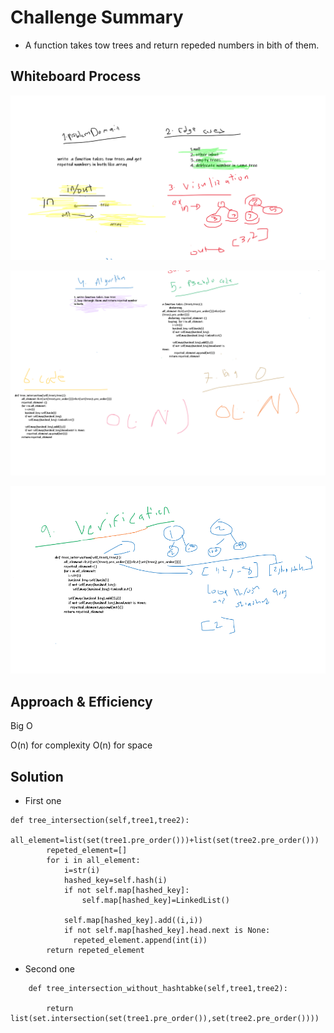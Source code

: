 # Challenge Summary
- A function takes tow trees and return repeded numbers in bith of them.

## Whiteboard Process
![Hashmap-Tree-Intersection](/challenges/hashmap-tree-intersection/tree_intersection_1.PNG)

![Hashmap-Tree-Intersection](/challenges/hashmap-tree-intersection/tree_intersection_2.PNG)

![Hashmap-Tree-Intersection](/challenges/hashmap-tree-intersection/tree_intersection_3.PNG)

## Approach & Efficiency
Big O

O(n) for complexity
O(n) for space

## Solution
- First one
```
def tree_intersection(self,tree1,tree2):
        all_element=list(set(tree1.pre_order()))+list(set(tree2.pre_order()))
        repeted_element=[]
        for i in all_element:
            i=str(i)
            hashed_key=self.hash(i)
            if not self.map[hashed_key]:
                self.map[hashed_key]=LinkedList()           
            
            self.map[hashed_key].add((i,i))           
            if not self.map[hashed_key].head.next is None:
              repeted_element.append(int(i))
        return repeted_element
```
- Second one
```
    def tree_intersection_without_hashtabke(self,tree1,tree2):
        
        return list(set.intersection(set(tree1.pre_order()),set(tree2.pre_order())))
        
```